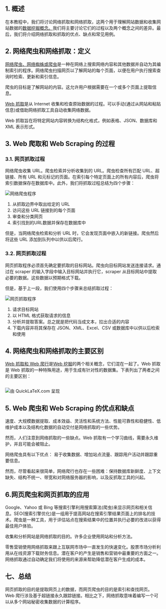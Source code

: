 ## 1. 概述

在本教程中，我们将讨论网络抓取和网络抓取，这两个用于理解网站数据和收集网站数据的[数据挖掘概念。](https://www.baeldung.com/cs/big-data-vs-data-mining)我们将主要讨论它们的过程以及两个概念之间的差异。最后，我们将介绍网络抓取和抓取的优点、缺点和常见用例。

## 2. 网络爬虫和网络抓取：定义

[网络爬虫、网络蜘蛛或爬虫](https://www.techtarget.com/whatis/definition/crawler)是一种在网络上搜索网络内容和其他数据并自动为其编制索引的程序。网络爬虫扫描网页以了解网站的每个页面，以便在用户执行搜索查询时检索、更新和索引信息。

爬虫的目标是了解网站的内容。这允许用户根据需要在一个或多个页面上提取信息。

[Web 抓取](https://www.baeldung.com/htmlunit)是从 Internet 收集和检查原始数据的过程。可以手动(通过从网站和粘贴信息)或借助网络抓取工具自动收集网络数据。

Web 抓取旨在将特定网站内容转换为结构化格式，例如表格、JSON、数据库和 XML 表示形式。

## 3. Web 爬取和 Web Scraping 的过程

### 3.1. 网页抓取过程

网络爬虫收集 URL。爬虫检索并分析收集到的 URL。爬虫检查所有匹配 URL、超链接、所有 URL 和元标记的页面。在索引每个特定页面上的所有内容后，爬虫将索引数据保存在数据库中。此外，我们将抓取过程总结为四个步骤：

![网络爬虫程序](https://www.baeldung.com/wp-content/uploads/sites/4/2023/01/WebCrawlingProcess.png)

1.  从抓取边界中取出给定的 URL
2.  访问这些 URL 链接到的每个页面
3.  审查和分类网页
4.  索引找到的URL数据并保存在数据库中

但是，当网络爬虫检索和分析 URL 时，它会发现页面中嵌入的新链接。爬虫然后将这些 URL 添加到队列中以供以后爬行。

### 3.2. 网页抓取过程

网页抓取程序必须首先确定要抓取的目标网站。爬虫向目标网站发送连接请求。通过在 scraper 的输入字段中输入目标网站并执行它，scraper 从目标网站中提取必要的数据。这些数据以预期格式下载。

但是，基于上一段，我们使用四个步骤来总结抓取过程：

![网页抓取程序](https://www.baeldung.com/wp-content/uploads/sites/4/2023/01/WebScrapingProcess.png)

1.  请求目标网站
2.  以 HTML 格式获取请求的信息
3.  分析并提取答案。总之就是把代码当成文本，拉出合适的内容
4.  下载内容并将其保存在 JSON、XML、Excel、CSV 或数据库中以供以后检索和使用

## 4. 网络爬虫和网络抓取的主要区别

[Web 抓取和 Web 爬行](https://data-ox.com/web-scraping-vs-web-crawling/)是[Web 挖掘](https://www.techopedia.com/definition/15634/web-mining)的两个相关概念，它们混在一起了。Web 抓取是 Web 抓取的一种特殊用途，用于生成有针对性的数据集。下表列出了两者之间的主要区别：

```

```

![由 QuickLaTeX.com 呈现](https://www.baeldung.com/wp-content/ql-cache/quicklatex.com-a977105d54caf6cfdc0ea55cad2ce639_l3.svg)

## 5. Web 爬虫和 Web Scraping 的优点和缺点

速度、大规模数据提取、成本效益、灵活性和系统方法、性能可靠性和稳健性、低维护成本以及结构化数据的自动交付是网络抓取的一些优势。

然而，人们注意到网络抓取的一些缺点。Web 抓取有一个学习曲线，需要永久维护，并且可能会被阻止。

网络爬虫具有以下优点： 易于收集数据、增加站点流量、跟踪用户活动并跟踪重要信息。

然而，尽管看起来很简单，网络爬行也存在一些困难：保持数据库新鲜度、上下文缺失、结构不统一、带宽和对网络服务器的影响，以及反抓取工具的兴起。

## 6.网页爬虫和网页抓取的应用

Google、Yahoo 或 Bing 等搜索引擎利用搜索算法(爬虫)来显示网页和相关信息。SEO(搜索引擎优化)是一组用于提高网站在搜索引擎结果页面上的排名的技术。爬虫是一种工具，用于评估站点在搜索结果中的位置并执行必要的改进以获得最佳用户体验。

收集和分析网站是网络抓取的目的。许多企业使用网站和分析方法。

零售营销使用网络抓取来跟上互联网市场中一直发生的快速变化。股票市场分析利用从在线资源下载财务信息。潜在客户的产生是销售和营销中最重要的方面之一。网络抓取通过自动确定我们将使用的来源来帮助降低潜在客户生成的成本。

## 七、总结

网页抓取的目的是提取网页上的数据，而网页爬虫的目的是索引和查找网页。Web 爬行涉及基于超链接永久跟踪链接。相比之下，网络抓取意味着编写一个可以从多个网站秘密收集数据的计算程序。